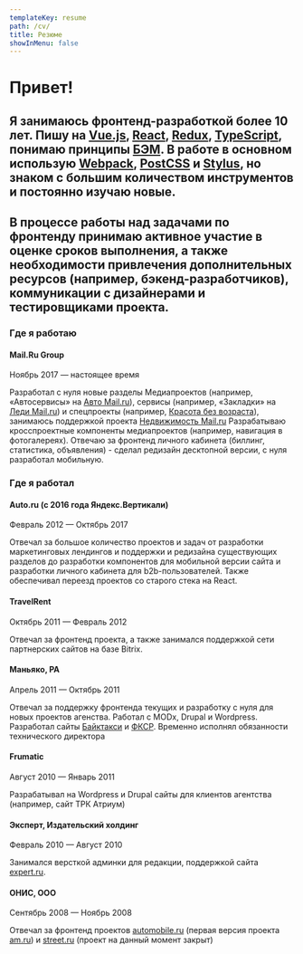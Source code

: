 ```yaml
---
templateKey: resume
path: /cv/
title: Резюме
showInMenu: false
---
```


# Привет!

## Я занимаюсь фронтенд-разработкой более 10 лет. Пишу на [Vue.js](https://vuejs.org/), [React](https://reactjs.org/), [Redux](https://redux.js.org), [TypeScript](https://www.typescriptlang.org), понимаю принципы [БЭМ](https://bem.info/). В работе в основном использую [Webpack](https://reactjs.org/), [PostCSS](https://postcss.org) и [Stylus](http://stylus-lang.com), но знаком с большим количеством инструментов и постоянно изучаю новые.

## В процессе работы над задачами по фронтенду принимаю активное участие в оценке сроков выполнения, а также необходимости привлечения дополнительных ресурсов (например, бэкенд-разработчиков), коммуникации с дизайнерами и тестировщиками проекта.

### Где я работаю

#### Mail.Ru Group
Ноябрь 2017 — настоящее время

Разработал с нуля новые разделы Медиапроектов (например, «Автосервисы» на [Авто Mail.ru](https://auto.mail.ru)), сервисы (например, «Закладки» на [Леди Mail.ru](https://lady.mail.ru)) и спецпроекты (например, [Красота без возраста](https://krasota.lady.mail.ru/)), занимаюсь поддержкой проекта [Недвижимость Mail.ru](https://realty.mail.ru)
Разрабатываю кросспроектные компоненты медиапроектов (например, навигация в фотогалереях).
Отвечаю за фронтенд личного кабинета (биллинг, статистика, объявления) - сделал редизайн десктопной версии, с нуля разработал мобильную.

### Где я работал

#### Auto.ru (с 2016 года Яндекс.Вертикали)
Февраль 2012 — Октябрь 2017

Отвечал за большое количество проектов и задач от разработки маркетинговых лендингов и поддержки и редизайна существующих разделов до разработки компонентов для мобильной версии сайта и разработки личного кабинета для b2b-пользователей. Также обеспечивал переезд проектов со старого стека на React.

#### TravelRent
Октябрь 2011 — Февраль 2012

Отвечал за фронтенд проекта, а также занимался поддержкой сети партнерских сайтов на базе Bitrix.

#### Маньяко, РА
Апрель 2011 — Октябрь 2011

Отвечал за поддержку фронтенда текущих и разработку с нуля для новых проектов агенства. Работал с MODx, Drupal и Wordpress. Разработал сайты [Байктакси](http://www.gorodbezprobok.ru/) и [ФКСР](http://fksr.ru/). Временно исполнял обязанности технического директора

#### Frumatic
Август 2010 — Январь 2011

Разрабатывал на Wordpress и Drupal сайты для клиентов агентства (например, сайт ТРК Атриум)

#### Эксперт, Издательский холдинг
Февраль 2010 — Август 2010

Занимался версткой админки для редакции, поддержкой сайта [expert.ru](https://expert.ru).

#### ОНИС, ООО
Сентябрь 2008 — Ноябрь 2008

Отвечал за фронтенд проектов [automobile.ru](https://automobile.ru) (первая версия проекта [am.ru](https://am.ru)) и [street.ru](https://street.ru) (проект на данный момент закрыт)
